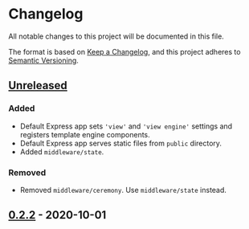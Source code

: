 # Changelog
All notable changes to this project will be documented in this file.

The format is based on [Keep a Changelog](https://keepachangelog.com/en/1.0.0/),
and this project adheres to [Semantic Versioning](https://semver.org/spec/v2.0.0.html).

## [Unreleased]
### Added
- Default Express app sets `'view'` and `'view engine'` settings and registers
template engine components.
- Default Express app serves static files from `public` directory.
- Added `middleware/state`.

### Removed
- Removed `middleware/ceremony`.  Use `middleware/state` instead.

## [0.2.2] - 2020-10-01

[Unreleased]: https://github.com/bixbyjs/bixby-express/compare/v0.2.2...HEAD
[0.2.2]: https://github.com/bixbyjs/bixby-express/compare/v0.2.1...v0.2.2

